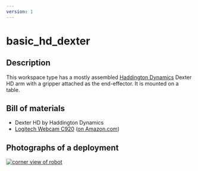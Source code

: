 ```yaml
---
version: 1
---
```


# basic_hd_dexter

## Description

This workspace type has a mostly assembled [Haddington Dynamics](https://www.hdrobotic.com/)
Dexter HD arm with a gripper attached as the end-effector.
It is mounted on a table.


## Bill of materials

* Dexter HD by Haddington Dynamics
* [Logitech Webcam C920](https://www.logitech.com/en-us/product/hd-pro-webcam-c920) ([on Amazon.com](https://www.amazon.com/gp/product/B006JH8T3S/))


## Photographs of a deployment

<a title="enlarge" href="figures/basic_hd_dexter_cornerview.jpg">![corner view of robot](figures/480px-basic_hd_dexter_cornerview.jpg)</a>
